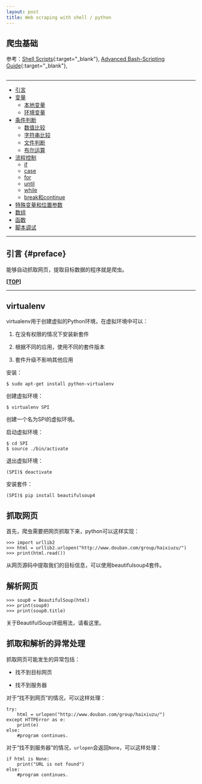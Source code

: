 ```yaml
---
layout: post
title: Web scraping with shell / python
---
```

## 爬虫基础

参考：[Shell Scripts][ref1]{:target="_blank"},  [Advanced Bash-Scripting Guide][ref2]{:target="_blank"}, 

[ref1]:http://www.cnblogs.com/mr-wid/archive/2013/05/09/3068229.html
[ref2]:http://blog.csdn.net/ithomer/article/details/5134201

<h2 id="top"></h2>

***

*   [引言](#preface)
*   [变量](#var)
    *   [本地变量](#local)
    *   [环境变量](#env)
*   [条件判断](#test)
    *   [数值比较](#NumericComparison)
    *   [字符串比较](#StringComparison)
    *   [文件判断](#FileComparison)
    *   [布尔运算](#Boolean)
*   [流程控制](#statement)
    *   [if](#if)
    *   [case](#case)
    *   [for](#for)
    *   [until](#until)
    *   [while](#while)
    *   [break和continue](#break)
*   [特殊变量和位置参数](#othervar)
*   [数组](#array)
*   [函数](#function)
*   [脚本调试](#go)

***

## 引言 {#preface}

能够自动抓取网页，提取目标数据的程序就是爬虫。

**[[TOP](#top)]**

***

## virtualenv

virtualenv用于创建虚拟的Python环境，在虚拟环境中可以：

1. 在没有权限的情况下安装新套件

2. 根据不同的应用，使用不同的套件版本

3. 套件升级不影响其他应用

安装：

    $ sudo apt-get install python-virtualenv

创建虚拟环境：

    $ virtualenv SPI

创建一个名为SPI的虚拟环境。

启动虚拟环境：

    $ cd SPI
    $ source ./bin/activate

退出虚拟环境：

    (SPI)$ deactivate

安装套件：

    (SPI)$ pip install beautifulsoup4

## 抓取网页

首先，爬虫需要把网页抓取下来，python可以这样实现：

    >>> import urllib2
    >>> html = urllib2.urlopen("http://www.douban.com/group/haixiuzu/")
    >>> print(html.read())

从网页源码中提取我们的目标信息，可以使用beautifulsoup4套件。

## 解析网页

    >>> soup0 = BeautifulSoup(html)
    >>> print(soup0)
    >>> print(soup0.title)

关于BeautifulSoup详细用法，请看这里。

## 抓取和解析的异常处理

抓取网页可能发生的异常包括：

- 找不到目标网页

- 找不到服务器

对于“找不到网页”的情况，可以这样处理：

    try:
        html = urlopen("http://www.douban.com/group/haixiuzu/")
    except HTTPError as e:
        print(e)
    else:
        #program continues.
    
对于“找不到服务器”的情况，`urlopen`会返回`None`，可以这样处理：

    if html is None:
        print("URL is not found")
    else:
        #program continues.



